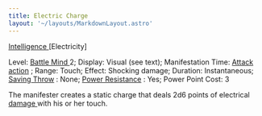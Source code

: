 ```yaml
---
title: Electric Charge
layout: '~/layouts/MarkdownLayout.astro'
---
```

[ Intelligence ](/modern.d20.srd/basics/ability.scores) [Electricity]

Level: [ Battle Mind ](/modern.d20.srd/classes/advanced/battle.mind) 2;
Display: Visual (see text); Manifestation Time: [ Attack action](/modern.d20.srd/combat/attack.actions) ; Range: Touch; Effect: Shocking
damage; Duration: Instantaneous; [ Saving Throw](/modern.d20.srd/basics/saving.throws) : None; [ Power Resistance](/modern.d20.srd/special.abilities/power.resistance) : Yes; Power Point Cost:
3

The manifester creates a static charge that deals 2d6 points of electrical [damage ](/modern.d20.srd/combat/damage) with his or her touch.

